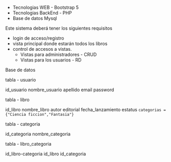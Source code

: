 
* Tecnologias WEB - Bootstrap 5
* Tecnologias BackEnd - PHP
* Base de datos Mysql

Este sistema deberá tener los siguientes requisitos

- login de acceso/registro
- vista principal donde estarán todos los libros
- control de accesos a vistas.
	- Vistas para administradores - CRUD
	- Vistas para los usuarios - RD

Base de datos

tabla - usuario

id_usuario
nombre_usuario
apellido
email
password

tabla - libro

id_libro
nombre_libro
autor
editorial
fecha_lanzamiento
estatus
`categorias = {"Ciencia ficcion","Fantasia"}`

tabla - categoria

id_categoria
nombre_categoria

tabla - libro_categoria

id_libro-categoria
id_libro
id_categoria
